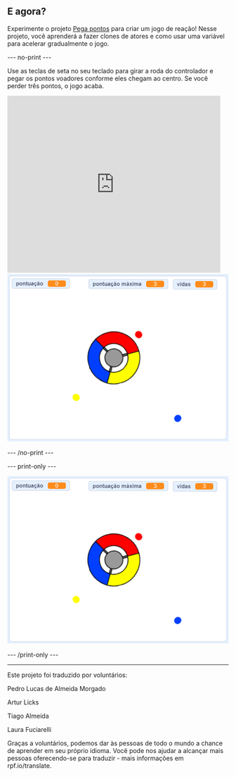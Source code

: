 ## E agora?

Experimente o projeto [Pega pontos](https://projects.raspberrypi.org/pt-BR/projects/catch-the-dots?utm_source=pathway&utm_medium=whatnext&utm_campaign=projects) para criar um jogo de reação! Nesse projeto, você aprenderá a fazer clones de atores e como usar uma variável para acelerar gradualmente o jogo.

--- no-print ---

Use as teclas de seta no seu teclado para girar a roda do controlador e pegar os pontos voadores conforme eles chegam ao centro. Se você perder três pontos, o jogo acaba.

<div class="scratch-preview">
  <iframe allowtransparency="true" width="485" height="402" src="https://scratch.mit.edu/projects/embed/252923761/?autostart=false" frameborder="0" scrolling="no"></iframe>
  <img src="images/dots-final.png">
</div>

--- /no-print ---

--- print-only ---

![Captura de tela de pontos](images/dots-final.png)

--- /print-only ---


***
Este projeto foi traduzido por voluntários:

Pedro Lucas de Almeida Morgado

Artur Licks

Tiago Almeida

Laura Fuciarelli

Graças a voluntários, podemos dar às pessoas de todo o mundo a chance de aprender em seu próprio idioma. Você pode nos ajudar a alcançar mais pessoas oferecendo-se para traduzir - mais informações em rpf.io/translate.
